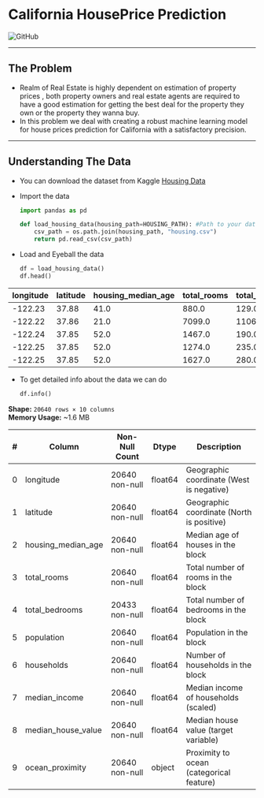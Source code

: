 #  **California HousePrice Prediction**

![GitHub](https://img.shields.io/badge/GitHub-Repo-black?logo=github&style=for-the-badge)

------------------------------------------------------------------------------------------

## The Problem

- Realm of Real Estate is highly dependent on estimation of property prices , both property owners and real estate agents are required to have a good estimation for getting the best deal for the property they own or the property they wanna buy.
- In this problem we deal with creating a robust machine learning model for house prices prediction for California with a satisfactory precision.

--------------------------------------------------------------------------------------------

## Understanding The Data

- You can download the dataset from Kaggle
[Housing Data](https://www.kaggle.com/datasets/camnugent/california-housing-prices)
- Import the data
  
  ```python
  import pandas as pd
  
  def load_housing_data(housing_path=HOUSING_PATH): #Path to your dataset
      csv_path = os.path.join(housing_path, "housing.csv")
      return pd.read_csv(csv_path)
  ```
- Load and Eyeball the data
  
  ```python
  df = load_housing_data()
  df.head()
  ```

| longitude | latitude | housing_median_age | total_rooms | total_bedrooms | population | households | median_income | median_house_value | ocean_proximity |
|-----------|----------|---------------------|-------------|----------------|------------|------------|----------------|---------------------|-----------------|
| -122.23   | 37.88    | 41.0                | 880.0       | 129.0          | 322.0      | 126.0      | 8.3252         | 452600.0            | NEAR BAY        |
| -122.22   | 37.86    | 21.0                | 7099.0      | 1106.0         | 2401.0     | 1138.0     | 8.3014         | 358500.0            | NEAR BAY        |
| -122.24   | 37.85    | 52.0                | 1467.0      | 190.0          | 496.0      | 177.0      | 7.2574         | 352100.0            | NEAR BAY        |
| -122.25   | 37.85    | 52.0                | 1274.0      | 235.0          | 558.0      | 219.0      | 5.6431         | 341300.0            | NEAR BAY        |
| -122.25   | 37.85    | 52.0                | 1627.0      | 280.0          | 565.0      | 259.0      | 3.8462         | 342200.0            | NEAR BAY        |

- To get detailed info about the data we can do
  
  ```python
  df.info()
  ```

**Shape:** `20640 rows × 10 columns`  
**Memory Usage:** ~1.6 MB  


| # | Column              | Non-Null Count | Dtype   | Description |
|---|---------------------|----------------|---------|-------------|
| 0 | longitude           | 20640 non-null | float64 | Geographic coordinate (West is negative) |
| 1 | latitude            | 20640 non-null | float64 | Geographic coordinate (North is positive) |
| 2 | housing_median_age  | 20640 non-null | float64 | Median age of houses in the block |
| 3 | total_rooms         | 20640 non-null | float64 | Total number of rooms in the block |
| 4 | total_bedrooms      | 20433 non-null | float64 | Total number of bedrooms in the block |
| 5 | population          | 20640 non-null | float64 | Population in the block |
| 6 | households          | 20640 non-null | float64 | Number of households in the block |
| 7 | median_income       | 20640 non-null | float64 | Median income of households (scaled) |
| 8 | median_house_value  | 20640 non-null | float64 | Median house value (target variable) |
| 9 | ocean_proximity     | 20640 non-null | object  | Proximity to ocean (categorical feature) |

